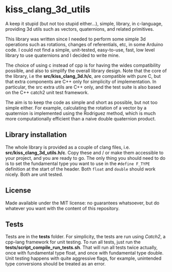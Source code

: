 # kiss_clang_3d_utils

A keep it stupid (but not too stupid either...), simple, library, in c-language, providing 3d utils such as vectors, quaternions, and related primitives.

This library was written since I needed to perform some simple 3d operations such as rotations, changes of referentials, etc, in some Arduino code. I could not find a simple, unit-tested, easy-to-use, fast, low level library to use quaternions and I decided to write mine.

The choice of using c instead of cpp is for having the wides compatibility possible, and also to simplify the overall library design. Note that the core of the library, i.e the **src/kiss_clang_3d.h/c**, are compatible with pure C, but that extra components are C++ only for simplicity of implementation. In particular, the src extra utils are C++ only, and the test suite is also based on the C++ catch2 unit test framework.

The aim is to keep the code as simple and short as possible, but not too simple either. For example, calculating the rotation of a vector by a quaternion is implemented using the Rodriguez method, which is much more computationally efficient than a naive double quaternion product.

## Library installation

The whole library is provided as a couple of clang files, i.e. **src/kiss_clang_3d_utils.h/c**. Copy these and / or make them accessible to your project, and you are ready to go. The only thing you should need to do is to set the fundamental type you want to use in the ```#define F_TYPE``` definition at the start of the header. Both ```float``` and ```double``` should work nicely. Both are unit tested.

## License

Made available under the MIT license: no guarantees whatsoever, but do whatever you want with the content of this repository.

## Tests

Tests are in the **tests** folder. For simplicity, the tests are run using *Catch2*, a cpp-lang framework for unit testing. To run all tests, just run the **tests/script_compile_run_tests.sh**. That will run all tests twice actually, once with fundamental type float, and once with fundamental type double. Unit testing happens with quite aggressive flags, for example, unintended type conversions should be treated as an error.
